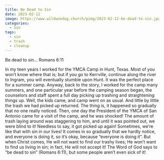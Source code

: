 ```yaml
---
title: Be Dead to Sin
date: 2023-02-12
image: https://www.wildwoodag.church/pimg/2023-02-12-be-dead-to-sin.jpg
categories:
  - Sin
tags:
  - sin
  - trash
  - cleanup
---
```


Be dead to sin… Romans 6:11

In my teen years I worked for the YMCA Camp in Hunt, Texas. Most of you won’t know where that is; but if you go to Kerrville, continue along the river to Ingram, you will eventually stumble upon Hunt. It was the perfect place for a summer camp. Anyway, back to the story, I worked for the camp many summers, and one particular year before the camping season began, the counselors and staff spent a full day picking up trashing and straightening things up. Well, the kids came, and camp went on as usual. And little by little the trash we had picked up returned. The thing is,  it happened so gradually that no one really noticed.  Then, one day the President of the YMCA of San Antonio came for a visit of the camp, and he was shocked! The amount of trash laying around was staggering to him, and until it was pointed out, we were blind to it! Needless to say, it got picked up again! Sometimes, we’re like that with sin in our lives! It comes in so gradually that we hardly notice, and everyone is doing it, so it’s okay, because “everyone is doing it”. But when Christ comes, He will not want to find our trashy lives; He won’t want to find us living in sin; in fact, He will not accept it! The Word of God says to “be dead to sin” (Romans 6:11), but some people aren’t even sick of it!



